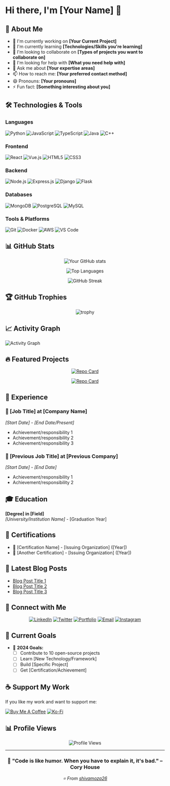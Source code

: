 # Hi there, I'm [Your Name] 👋

<!--
**shivamoza26/shivamoza26** is a ✨ _special_ ✨ repository because its `README.md` (this file) appears on your GitHub profile.
-->

## 🚀 About Me

- 🔭 I'm currently working on **[Your Current Project]**
- 🌱 I'm currently learning **[Technologies/Skills you're learning]**
- 👯 I'm looking to collaborate on **[Types of projects you want to collaborate on]**
- 🤔 I'm looking for help with **[What you need help with]**
- 💬 Ask me about **[Your expertise areas]**
- 📫 How to reach me: **[Your preferred contact method]**
- 😄 Pronouns: **[Your pronouns]**
- ⚡ Fun fact: **[Something interesting about you]**

## 🛠️ Technologies & Tools

### Languages
![Python](https://img.shields.io/badge/-Python-3776AB?style=flat-square&logo=python&logoColor=white)
![JavaScript](https://img.shields.io/badge/-JavaScript-F7DF1E?style=flat-square&logo=javascript&logoColor=black)
![TypeScript](https://img.shields.io/badge/-TypeScript-3178C6?style=flat-square&logo=typescript&logoColor=white)
![Java](https://img.shields.io/badge/-Java-007396?style=flat-square&logo=java&logoColor=white)
![C++](https://img.shields.io/badge/-C++-00599C?style=flat-square&logo=cplusplus&logoColor=white)

### Frontend
![React](https://img.shields.io/badge/-React-61DAFB?style=flat-square&logo=react&logoColor=black)
![Vue.js](https://img.shields.io/badge/-Vue.js-4FC08D?style=flat-square&logo=vue.js&logoColor=white)
![HTML5](https://img.shields.io/badge/-HTML5-E34F26?style=flat-square&logo=html5&logoColor=white)
![CSS3](https://img.shields.io/badge/-CSS3-1572B6?style=flat-square&logo=css3&logoColor=white)

### Backend
![Node.js](https://img.shields.io/badge/-Node.js-339933?style=flat-square&logo=node.js&logoColor=white)
![Express.js](https://img.shields.io/badge/-Express.js-000000?style=flat-square&logo=express&logoColor=white)
![Django](https://img.shields.io/badge/-Django-092E20?style=flat-square&logo=django&logoColor=white)
![Flask](https://img.shields.io/badge/-Flask-000000?style=flat-square&logo=flask&logoColor=white)

### Databases
![MongoDB](https://img.shields.io/badge/-MongoDB-47A248?style=flat-square&logo=mongodb&logoColor=white)
![PostgreSQL](https://img.shields.io/badge/-PostgreSQL-336791?style=flat-square&logo=postgresql&logoColor=white)
![MySQL](https://img.shields.io/badge/-MySQL-4479A1?style=flat-square&logo=mysql&logoColor=white)

### Tools & Platforms
![Git](https://img.shields.io/badge/-Git-F05032?style=flat-square&logo=git&logoColor=white)
![Docker](https://img.shields.io/badge/-Docker-2496ED?style=flat-square&logo=docker&logoColor=white)
![AWS](https://img.shields.io/badge/-AWS-232F3E?style=flat-square&logo=amazon-aws&logoColor=white)
![VS Code](https://img.shields.io/badge/-VS%20Code-007ACC?style=flat-square&logo=visual-studio-code&logoColor=white)

## 📊 GitHub Stats

<div align="center">

![Your GitHub stats](https://github-readme-stats.vercel.app/api?username=shivamoza26&show_icons=true&theme=radical&hide_border=true&count_private=true)

![Top Languages](https://github-readme-stats.vercel.app/api/top-langs/?username=shivamoza26&layout=compact&theme=radical&hide_border=true)

![GitHub Streak](https://github-readme-streak-stats.herokuapp.com/?user=shivamoza26&theme=radical&hide_border=true)

</div>

## 🏆 GitHub Trophies

<div align="center">

![trophy](https://github-profile-trophy.vercel.app/?username=shivamoza26&theme=radical&no-frame=true&no-bg=false&margin-w=4)

</div>

## 📈 Activity Graph

![Activity Graph](https://github-readme-activity-graph.vercel.app/graph?username=shivamoza26&theme=react-dark&hide_border=true)

## 🔥 Featured Projects

<div align="center">

[![Repo Card](https://github-readme-stats.vercel.app/api/pin/?username=shivamoza26&repo=your-awesome-project&theme=radical&hide_border=true)](https://github.com/shivamoza26/your-awesome-project)

[![Repo Card](https://github-readme-stats.vercel.app/api/pin/?username=shivamoza26&repo=another-great-project&theme=radical&hide_border=true)](https://github.com/shivamoza26/another-great-project)

</div>

## 💼 Experience

### 🔹 [Job Title] at [Company Name]
*[Start Date] - [End Date/Present]*
- Achievement/responsibility 1
- Achievement/responsibility 2
- Achievement/responsibility 3

### 🔹 [Previous Job Title] at [Previous Company]
*[Start Date] - [End Date]*
- Achievement/responsibility 1
- Achievement/responsibility 2

## 🎓 Education

**[Degree] in [Field]**  
*[University/Institution Name]* - [Graduation Year]

## 📜 Certifications

- 🏅 [Certification Name] - [Issuing Organization] ([Year])
- 🏅 [Another Certification] - [Issuing Organization] ([Year])

## 📝 Latest Blog Posts

<!-- BLOG-POST-LIST:START -->
- [Blog Post Title 1](link)
- [Blog Post Title 2](link)
- [Blog Post Title 3](link)
<!-- BLOG-POST-LIST:END -->

## 🤝 Connect with Me

<div align="center">

[![LinkedIn](https://img.shields.io/badge/-LinkedIn-0077B5?style=for-the-badge&logo=linkedin&logoColor=white)](https://linkedin.com/in/yourprofile)
[![Twitter](https://img.shields.io/badge/-Twitter-1DA1F2?style=for-the-badge&logo=twitter&logoColor=white)](https://twitter.com/yourhandle)
[![Portfolio](https://img.shields.io/badge/-Portfolio-000000?style=for-the-badge&logo=react&logoColor=white)](https://yourportfolio.com)
[![Email](https://img.shields.io/badge/-Email-D14836?style=for-the-badge&logo=gmail&logoColor=white)](mailto:your.email@example.com)
[![Instagram](https://img.shields.io/badge/-Instagram-E4405F?style=for-the-badge&logo=instagram&logoColor=white)](https://instagram.com/yourhandle)

</div>

## 🎯 Current Goals

- 🚀 **2024 Goals:**
  - [ ] Contribute to 10 open-source projects
  - [ ] Learn [New Technology/Framework]
  - [ ] Build [Specific Project]
  - [ ] Get [Certification/Achievement]

## ☕ Support My Work

If you like my work and want to support me:

[![Buy Me A Coffee](https://img.shields.io/badge/-Buy%20Me%20A%20Coffee-FFDD00?style=for-the-badge&logo=buy-me-a-coffee&logoColor=black)](https://buymeacoffee.com/yourhandle)
[![Ko-Fi](https://img.shields.io/badge/-Ko--fi-FF5E5B?style=for-the-badge&logo=ko-fi&logoColor=white)](https://ko-fi.com/yourhandle)

## 📊 Profile Views

<div align="center">

![Profile Views](https://komarev.com/ghpvc/?username=shivamoza26&color=brightgreen&style=flat-square)

</div>

---

<div align="center">

### 💫 "Code is like humor. When you have to explain it, it's bad." – Cory House

*⭐ From [shivamoza26](https://github.com/shivamoza26)*

</div>
